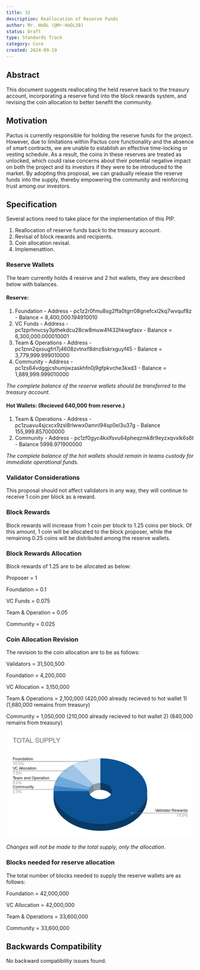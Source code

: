 ```yaml
---
title: 32
description: Reallocation of Reserve Funds
author: Mr. HoDL (@Mr-HoDL58)
status: Draft
type: Standards Track
category: Core
created: 2024-09-19
---
```


## Abstract

This document suggests reallocating the held reserve back to the treasury account, incorporating a reserve 
fund into the block rewards system, and revising the coin allocation to better benefit the community.


## Motivation

Pactus is currently responsible for holding the reserve funds for the project. However, due to limitations 
within Pactus core functionality and the absence of smart contracts, we are unable to establish an effective
time-locking or vesting schedule. As a result, the coins in these reserves are treated as unlocked, which 
could raise concerns about their potential negative impact on both the project and its investors if they 
were to be introduced to the market. By adopting this proposal, we can gradually release the reserve funds
into the supply, thereby empowering the community and reinforcing trust among our investors.


## Specification

Several actions need to take place for the implementation of this PIP.

  1. Reallocation of reserve funds back to the treasury account.
  2. Revisal of block rewards and recipients.
  3. Coin allocation revisal.
  4. Implemenattion.
     

### Reserve Wallets

The team currently holds 4 reserve and 2 hot wallets, they are described below with balances.

#### Reserve:
  1. Foundation - Address - pc1z2r0fmu8sg2ffa0tgrr08gnefcxl2kq7wvquf8z - Balance = 8,400,000.194910010
  2. VC Funds - Address - pc1zprhnvcsy3pthekdcu28cw8muw4f432hkwgfasv - Balance = 6,300,000.000010001
  3. Team & Operations - Address - pc1znn2qxsugfrt7j4608zvtnxf8dnz8skrxguyf45 - Balance = 3,779,999.999010000
  4. Community - Address - pc1zs64vdggjcshumjwzaskhfn0j9gfpkvche3kxd3 - Balance = 1,889,999.999010000

_The complete balance of the reserve wallets should be transferred to the treasury account._

#### Hot Wallets: (Recieved 640,000 from reserve.)
  1. Team & Operations - Address - pc1zuavu4sjcxcx9zsl8rlwwx0amnl94sp0el3u37g - Balance 155,999.857000000
  2. Community - Address - pc1zf0gyc4kxlfsvu64pheqzmk8r9eyzxqvxlk6s6t - Balance 5998.971900000

_The complete balance of the hot wallets should remain in teams custody for immediate operational funds._


### Validator Considerations

This proposal should not affect validators in any way, they will continue to receive 1 coin per block as a reward.


### Block Rewards 

Block rewards will increase from 1 coin per block to 1.25 coins per block. Of this amount, 1 coin will be allocated 
to the block proposer, while the remaining 0.25 coins will be distributed among the reserve wallets.


### Block Rewards Allocation

Block rewards of 1.25 are to be allocated as below:

Proposer = 1

Foundation = 0.1

VC Funds = 0.075

Team & Operation = 0.05

Community = 0.025


### Coin Allocation Revision

The revision to the coin allocation are to be as follows:

Validators = 31,500,500

Foundation = 4,200,000

VC Allocation = 3,150,000

Team & Operations = 2,100,000 (420,000 already recieved to hot wallet 1) (1,680,000 remains from treasury)

Community = 1,050,000 (210,000 already recieved to hot wallet 2) (840,000 remains from treasury)

![PIP-32 - Revised Supply Allocation](../assets/pip-32/revised-supply-allocation.png)

_Changes will not be made to the total supply, only the allocation._

### Blocks needed for reserve allocation

The total number of blocks needed to supply the reserve wallets are as follows:

Foundation = 42,000,000

VC Allocation = 42,000,000

Team & Operations = 33,600,000

Community = 33,600,000


## Backwards Compatibility

No backward compatibility issues found.



